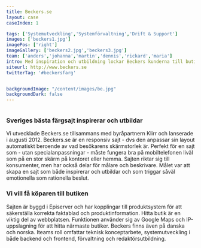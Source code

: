 ```yaml
---
title: Beckers.se
layout: case
caseIndex: 1

tags: ['Systemutveckling','Systemförvaltning','Drift & Support']
images: ['beckers1.jpg']
imagePos: ['right']
imageGallery: ['beckers2.jpg','beckers3.jpg']
team: ['anders','johanna','martin','dennis','rickard','maria']
intro: Med inspiration och utbildning lockar Beckers kunderna till butiken.
siteurl: http://www.beckers.se
twitterTag: '#beckersfarg'


backgroundImage: "/content/images/be.jpg"
backgroundDark: false
---
```


<img src="/content/images/beckers1.jpg" class="right" alt="">

### Sveriges bästa färgsajt inspirerar och utbildar
Vi utvecklade Beckers.se tillsammans med byråpartnern Klirr och lanserade i augusti 2012. Beckers.se är en responsiv sajt - dvs den anpassar sin layout automatiskt beroende av vad besökarens skärmstorlek är. Perfekt för en sajt som - utan specialanpassningar - måste fungera bra på mobiltelefonen liväl som på en stor skärm på kontoret eller hemma. Sajten riktar sig till konsumenter, men har också delar för målare och beskrivare. Målet var att skapa en sajt som både inspirerar och utbildar och som triggar såväl emotionella som rationella beslut.

### Vi vill få köparen till butiken
Sajten är byggd i Episerver och har kopplingar till produktsystem för att säkerställa korrekta faktablad och produktinformation. Hitta butik är en viktig del av webbplatsen. Funktionen använder sig av Google Maps och IP-uppslagning för att hitta närmaste butiker. Beckers finns även på danska och norska. Iteams roll omfattar teknisk konceptarbete, systemutveckling i både backend och frontend, förvaltning och redaktörsutbildning.
